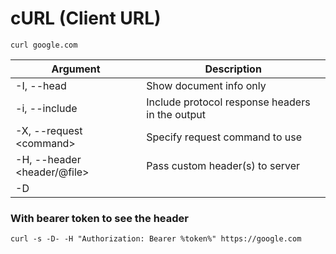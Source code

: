 # cURL (Client URL)

```command
curl google.com
```

| Argument                     | Description                                     |
| ---------------------------- | ----------------------------------------------- |
| -I, --head                   | Show document info only                         |
| -i, --include                | Include protocol response headers in the output |
| -X, --request \<command>     | Specify request command to use                  |
| -H, --header \<header/@file> | Pass custom header(s) to server                 |
| -D

### With bearer token to see the header

```command
curl -s -D- -H "Authorization: Bearer %token%" https://google.com
```